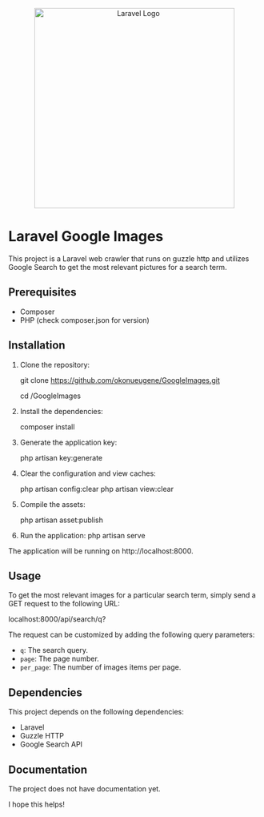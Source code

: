 <p align="center"><a href="https://laravel.com" target="_blank"><img src="https://raw.githubusercontent.com/laravel/art/master/logo-lockup/5%20SVG/2%20CMYK/1%20Full%20Color/laravel-logolockup-cmyk-red.svg" width="400" alt="Laravel Logo"></a></p>

<p align="center">

# Laravel Google Images

This project is a Laravel web crawler that runs on guzzle http and utilizes Google Search to get the most relevant pictures for a search term.

</p>
<p align="center">

## Prerequisites

-   Composer
-   PHP (check composer.json for version)

</p>

## Installation

1. Clone the repository:

    git clone https://github.com/okonueugene/GoogleImages.git

    cd /GoogleImages

2. Install the dependencies:

    composer install

3. Generate the application key:

    php artisan key:generate

4. Clear the configuration and view caches:

    php artisan config:clear
    php artisan view:clear

5. Compile the assets:

    php artisan asset:publish

6. Run the application:
   php artisan serve

The application will be running on http://localhost:8000.

## Usage

To get the most relevant images for a particular search term, simply send a GET request to the following URL:

localhost:8000/api/search/q?

The request can be customized by adding the following query parameters:

-   `q`: The search query.
-   `page`: The page number.
-   `per_page`: The number of images items per page.

## Dependencies

This project depends on the following dependencies:

-   Laravel
-   Guzzle HTTP
-   Google Search API

## Documentation

The project does not have documentation yet.

I hope this helps!

</p>
